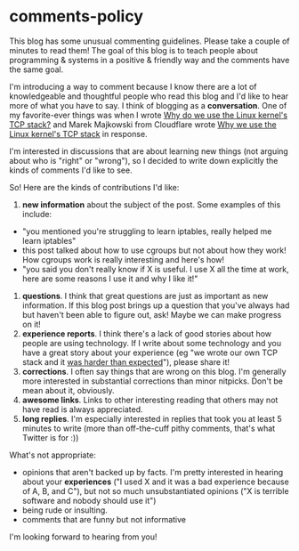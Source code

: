 # comments-policy

This blog has some unusual commenting guidelines. Please take a couple of minutes to read them! The goal of this blog is to teach people about programming & systems in a positive & friendly way and the comments have the same goal.

I'm introducing a way to comment because I know there are a lot of knowledgeable and thoughtful people who read this blog and I'd like to hear more of what you have to say. I think of blogging as a **conversation**. One of my favorite-ever things was when I wrote [Why do we use the Linux kernel's TCP stack?](https://jvns.ca/blog/2016/06/30/why-do-we-use-the-linux-kernels-tcp-stack/) and Marek Majkowski from Cloudflare wrote [Why we use the Linux kernel's TCP stack](https://blog.cloudflare.com/why-we-use-the-linux-kernels-tcp-stack/) in response.

I'm interested in discussions that are about learning new things (not arguing about who is "right" or "wrong"), so I decided to write down explicitly the kinds of comments I'd like to see.

So! Here are the kinds of contributions I'd like:

1. **new information** about the subject of the post. Some examples of this include:
  * "you mentioned you're struggling to learn iptables, <link> really helped me learn iptables"
  * this post talked about how to use cgroups but not about how they work! How cgroups work is really interesting and here's how!
  * "you said you don't really know if X is useful. I use X all the time at work, here are some reasons I use it and why I like it!"
1. **questions**. I think that great questions are just as important as new information. If this blog post brings up a question that you've always had but haven't been able to figure out, ask! Maybe we can make progress on it!
1. **experience reports**. I think there's a lack of good stories about how people are using technology. If I write about some technology and you have a great story about your experience (eg "we wrote our own TCP stack and it [was harder than expected](https://news.ycombinator.com/item?id=12021499)"), please share it!
1. **corrections**. I often say things that are wrong on this blog. I'm generally more interested in substantial corrections than minor nitpicks. Don't be mean about it, obviously.
1. **awesome links**. Links to other interesting reading that others may not have read is always appreciated. 
1. **long replies**. I'm especially interested in replies that took you at least 5 minutes to write (more than off-the-cuff pithy comments, that's what Twitter is for :))

What's not appropriate:

* opinions that aren't backed up by facts. I'm pretty interested in hearing about your **experiences** ("I used X and it was a bad experience because of A, B, and C"), but not so much unsubstantiated opinions ("X is terrible software and nobody should use it")
* being rude or insulting.
* comments that are funny but not informative

I'm looking forward to hearing from you!

